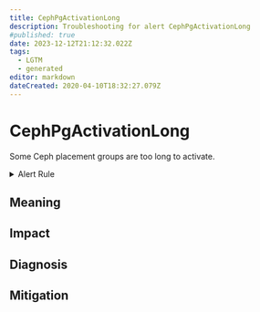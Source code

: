 ```yaml
---
title: CephPgActivationLong
description: Troubleshooting for alert CephPgActivationLong
#published: true
date: 2023-12-12T21:12:32.022Z
tags: 
  - LGTM
  - generated
editor: markdown
dateCreated: 2020-04-10T18:32:27.079Z
---
```


# CephPgActivationLong

Some Ceph placement groups are too long to activate.

<details>
  <summary>Alert Rule</summary>

{{% rule "ceph/ceph-internal.yml" "CephPgActivationLong" %}}

{{% comment %}}

```yaml
alert: CephPgActivationLong
expr: ceph_pg_activating > 0
for: 2m
labels:
    severity: warning
annotations:
    summary: Ceph PG activation long (instance {{ $labels.instance }})
    description: |-
        Some Ceph placement groups are too long to activate.
          VALUE = {{ $value }}
          LABELS = {{ $labels }}
    runbook: https://github.com/srerun/prometheus-alerts/blob/main/content/runbooks/ceph-internal/CephPgActivationLong.md

```

{{% /comment %}}

</details>


## Meaning
[//]: # "Short paragraph that explains what the alert means"


## Impact
[//]: # "What could / will happen if the alert is not addressed"



## Diagnosis
[//]: # "Steps to take to identify the cause of the problem"



## Mitigation
[//]: # "The steps necessary to resolve the alert"

